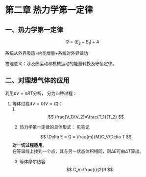 # 第二章 热力学第一定律

## 一、热力学第一定律

$$
Q=(E_2-E_1)+A
$$

系统从外界吸热=内能增量+系统对外界做功

物理意义：涉及热运动和机械运动的能量转换及守恒定律。

## 二、对理想气体的应用

利用$pV=nRT$分析，
分为四种过程：

1. 等体过程$\textrm{d}V=0$($V=C$)：  
   1. 
   $$
   \frac{V_1}{V_2}=\frac{T_1}{T_2}
   $$

   2. 热力学第一定律的具体形式：
   见笔记

   $$
   \Delta E = Q = \frac{m}{M}C_V\Delta T
   $$
   **对一切过程适用**。  
   在等温线上找到一个点，其与另一状态体积相同，则$\Delta E$可由$\Delta T$算出。

   3. 等体摩尔热容
      $$
      C_V=\frac{i}{2}R
      $$
	